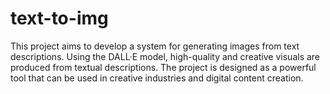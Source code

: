 # text-to-img
 This project aims to develop a system for generating images from text descriptions. Using the DALL·E model, high-quality and creative visuals are produced from textual descriptions. The project is designed as a powerful tool that can be used in creative industries and digital content creation.

